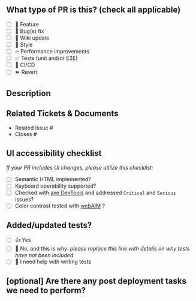 ## What type of PR is this? (check all applicable)

- [ ] :pizza: Feature
- [ ] :bug: Bug(s) fix
- [ ] :pencil: Wiki update
- [ ] :lipstick: Style 
- [ ] :fire: Performance improvements
- [ ] :white_check_mark: Tests (unit and/or E2E)
- [ ] :repeat: CI/CD
- [ ] :fast_forward: Revert

## Description

## Related Tickets & Documents

- Related Issue #
- Closes #

## UI accessibility checklist
_If your PR includes UI changes, please utilize this checklist:_
- [ ] Semantic HTML implemented?
- [ ] Keyboard operability supported?
- [ ] Checked with [axe DevTools](https://www.deque.com/axe/) and addressed `Critical` and `Serious` issues?
- [ ] Color contrast tested with [webAIM](https://webaim.org/resources/contrastchecker/) ?

## Added/updated tests?

- [ ] :+1: Yes
- [ ] :no_good: No, and this is why: _please replace this line with details on why tests
      have not been included_
- [ ] :raising_hand: I need help with writing tests

## [optional] Are there any post deployment tasks we need to perform?